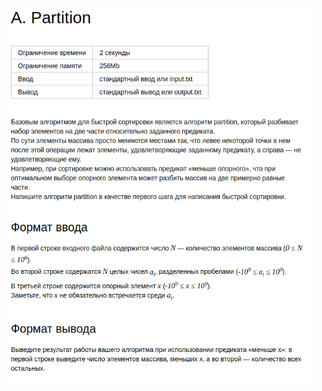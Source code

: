 <div align=center>
    <img src="../../../static/lessons/SortsQuickMergeRadix/Partition/img/task.png" height="600"/>
</div>